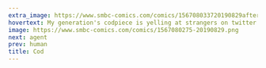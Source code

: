 ```yaml
---
extra_image: https://www.smbc-comics.com/comics/156708033720190829after.png
hovertext: My generation's codpiece is yelling at strangers on twitter.
image: https://www.smbc-comics.com/comics/1567080275-20190829.png
next: agent
prev: human
title: Cod
---
```

